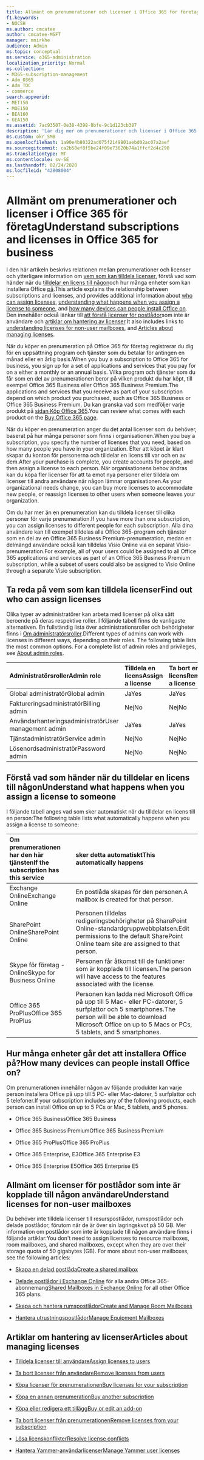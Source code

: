 ```yaml
---
title: Allmänt om prenumerationer och licenser i Office 365 för företag
f1.keywords:
- NOCSH
ms.author: cmcatee
author: cmcatee-MSFT
manager: mnirkhe
audience: Admin
ms.topic: conceptual
ms.service: o365-administration
localization_priority: Normal
ms.collection:
- M365-subscription-management
- Adm_O365
- Adm_TOC
- commerce
search.appverid:
- MET150
- MOE150
- BEA160
- GEA150
ms.assetid: 7ac93507-0e38-4398-8bfe-9c1d123cb387
description: 'Lär dig mer om prenumerationer och licenser i Office 365 för företag och vet vem som kan tilldela licenser och vad som händer när du tilldelar en licens till någon. '
ms.custom: okr_SMB
ms.openlocfilehash: 1a90e4b80322ad075f2149801aebd02ac07a2aef
ms.sourcegitcommit: ca2b58ef8f5be24f09e73620b74a1ffcf2d4c290
ms.translationtype: MT
ms.contentlocale: sv-SE
ms.lasthandoff: 02/24/2020
ms.locfileid: "42808004"
---
```

# <a name="understand-subscriptions-and-licenses-in-office-365-for-business"></a><span data-ttu-id="7112e-103">Allmänt om prenumerationer och licenser i Office 365 för företag</span><span class="sxs-lookup"><span data-stu-id="7112e-103">Understand subscriptions and licenses in Office 365 for business</span></span>

<span data-ttu-id="7112e-104">I den här artikeln beskrivs relationen mellan prenumerationer och licenser och ytterligare information om [vem som kan tilldela licenser](#find-out-who-can-assign-licenses), förstå vad som händer när du [tilldelar en licens till någon](#understand-what-happens-when-you-assign-a-license-to-someone)och hur många enheter som kan installera Office [på](#how-many-devices-can-people-install-office-on).</span><span class="sxs-lookup"><span data-stu-id="7112e-104">This article explains the relationship between subscriptions and licenses, and provides additional information about [who can assign licenses](#find-out-who-can-assign-licenses), [understanding what happens when you assign a license to someone](#understand-what-happens-when-you-assign-a-license-to-someone), and [how many devices can people install Office on](#how-many-devices-can-people-install-office-on).</span></span> <span data-ttu-id="7112e-105">Den innehåller också länkar till [att förstå licenser för postlådor](#understand-licenses-for-non-user-mailboxes)som inte är användare och [artiklar om hantering av licenser](#articles-about-managing-licenses).</span><span class="sxs-lookup"><span data-stu-id="7112e-105">It also includes links to [understanding licenses for non-user mailboxes](#understand-licenses-for-non-user-mailboxes), and [Articles about managing licenses](#articles-about-managing-licenses).</span></span>
  
<span data-ttu-id="7112e-106">När du köper en prenumeration på Office 365 för företag registrerar du dig för en uppsättning program och tjänster som du betalar för antingen en månad eller en årlig basis.</span><span class="sxs-lookup"><span data-stu-id="7112e-106">When you buy a subscription to Office 365 for business, you sign up for a set of applications and services that you pay for on a either a monthly or an annual basis.</span></span> <span data-ttu-id="7112e-107">Vilka program och tjänster som du får som en del av prenumerationen beror på vilken produkt du har köpt, till exempel Office 365 Business eller Office 365 Business Premium.</span><span class="sxs-lookup"><span data-stu-id="7112e-107">The applications and services that you receive as part of your subscription depend on which product you purchased, such as Office 365 Business or Office 365 Business Premium.</span></span> <span data-ttu-id="7112e-108">Du kan granska vad som medföljer varje produkt på [sidan Köp Office 365](https://products.office.com/compare-all-microsoft-office-products?&activetab=tab:primaryr1).</span><span class="sxs-lookup"><span data-stu-id="7112e-108">You can review what comes with each product on the [Buy Office 365 page](https://products.office.com/compare-all-microsoft-office-products?&activetab=tab:primaryr1).</span></span> 

<span data-ttu-id="7112e-109">När du köper en prenumeration anger du det antal licenser som du behöver, baserat på hur många personer som finns i organisationen.</span><span class="sxs-lookup"><span data-stu-id="7112e-109">When you buy a subscription, you specify the number of licenses that you need, based on how many people you have in your organization.</span></span> <span data-ttu-id="7112e-110">Efter att köpet är klart skapar du konton för personerna och tilldelar en licens till var och en av dem.</span><span class="sxs-lookup"><span data-stu-id="7112e-110">After your purchase is complete, you create accounts for people, and then assign a license to each person.</span></span> <span data-ttu-id="7112e-111">När organisationens behov ändras kan du köpa fler licenser för att ta emot nya personer eller tilldela om licenser till andra användare när någon lämnar organisationen.</span><span class="sxs-lookup"><span data-stu-id="7112e-111">As your organizational needs change, you can buy more licenses to accommodate new people, or reassign licenses to other users when someone leaves your organization.</span></span> 

<span data-ttu-id="7112e-112">Om du har mer än en prenumeration kan du tilldela licenser till olika personer för varje prenumeration.</span><span class="sxs-lookup"><span data-stu-id="7112e-112">If you have more than one subscription, you can assign licenses to different people for each subscription.</span></span> <span data-ttu-id="7112e-113">Alla dina användare kan till exempel tilldelas alla Office 365-program och tjänster som en del av en Office 365 Business Premium-prenumeration, medan en delmängd användare också kan tilldelas Visio Online via en separat Visio-prenumeration.</span><span class="sxs-lookup"><span data-stu-id="7112e-113">For example, all of your users could be assigned to all Office 365 applications and services as part of an Office 365 Business Premium subscription, while a subset of users could also be assigned to Visio Online through a separate Visio subscription.</span></span> 

  
## <a name="find-out-who-can-assign-licenses"></a><span data-ttu-id="7112e-114">Ta reda på vem som kan tilldela licenser</span><span class="sxs-lookup"><span data-stu-id="7112e-114">Find out who can assign licenses</span></span>

<span data-ttu-id="7112e-p105">Olika typer av administratörer kan arbeta med licenser på olika sätt beroende på deras respektive roller. I följande tabell finns de vanligaste alternativen. En fullständig lista över administrationsroller och behörigheter finns i [Om administratörsroller](../../admin/add-users/about-admin-roles.md).</span><span class="sxs-lookup"><span data-stu-id="7112e-p105">Different types of admins can work with licenses in different ways, depending on their roles. The following table lists the most common options. For a complete list of admin roles and privileges, see [About admin roles](../../admin/add-users/about-admin-roles.md).</span></span>
  
|<span data-ttu-id="7112e-118">**Administratörsroller**</span><span class="sxs-lookup"><span data-stu-id="7112e-118">**Admin role**</span></span>|<span data-ttu-id="7112e-119">**Tilldela en licens**</span><span class="sxs-lookup"><span data-stu-id="7112e-119">**Assign a license**</span></span>|<span data-ttu-id="7112e-120">**Ta bort en licens**</span><span class="sxs-lookup"><span data-stu-id="7112e-120">**Remove a license**</span></span>|<span data-ttu-id="7112e-121">**Köp flera licenser**</span><span class="sxs-lookup"><span data-stu-id="7112e-121">**Purchase more licenses**</span></span>|<span data-ttu-id="7112e-122">**Ta bort ett konto**</span><span class="sxs-lookup"><span data-stu-id="7112e-122">**Delete an account**</span></span>|
|:-----|:-----|:-----|:-----|:-----|
|<span data-ttu-id="7112e-123">Global administratör</span><span class="sxs-lookup"><span data-stu-id="7112e-123">Global admin</span></span>  <br/> |<span data-ttu-id="7112e-124">Ja</span><span class="sxs-lookup"><span data-stu-id="7112e-124">Yes</span></span>  <br/> |<span data-ttu-id="7112e-125">Ja</span><span class="sxs-lookup"><span data-stu-id="7112e-125">Yes</span></span>  <br/> |<span data-ttu-id="7112e-126">Ja</span><span class="sxs-lookup"><span data-stu-id="7112e-126">Yes</span></span>  <br/> |<span data-ttu-id="7112e-127">Ja</span><span class="sxs-lookup"><span data-stu-id="7112e-127">Yes</span></span>  <br/> |
|<span data-ttu-id="7112e-128">Faktureringsadministratör</span><span class="sxs-lookup"><span data-stu-id="7112e-128">Billing admin</span></span>  <br/> |<span data-ttu-id="7112e-129">Nej</span><span class="sxs-lookup"><span data-stu-id="7112e-129">No</span></span>  <br/> |<span data-ttu-id="7112e-130">Nej</span><span class="sxs-lookup"><span data-stu-id="7112e-130">No</span></span>  <br/> |<span data-ttu-id="7112e-131">Ja</span><span class="sxs-lookup"><span data-stu-id="7112e-131">Yes</span></span>  <br/> |<span data-ttu-id="7112e-132">Nej</span><span class="sxs-lookup"><span data-stu-id="7112e-132">No</span></span>  <br/> |
|<span data-ttu-id="7112e-133">Användarhanteringsadministratör</span><span class="sxs-lookup"><span data-stu-id="7112e-133">User management admin</span></span>  <br/> |<span data-ttu-id="7112e-134">Ja</span><span class="sxs-lookup"><span data-stu-id="7112e-134">Yes</span></span>  <br/> |<span data-ttu-id="7112e-135">Ja</span><span class="sxs-lookup"><span data-stu-id="7112e-135">Yes</span></span>  <br/> |<span data-ttu-id="7112e-136">Nej</span><span class="sxs-lookup"><span data-stu-id="7112e-136">No</span></span>  <br/> |<span data-ttu-id="7112e-137">Ja</span><span class="sxs-lookup"><span data-stu-id="7112e-137">Yes</span></span>  <br/> |
|<span data-ttu-id="7112e-138">Tjänstadministratör</span><span class="sxs-lookup"><span data-stu-id="7112e-138">Service admin</span></span>  <br/> |<span data-ttu-id="7112e-139">Nej</span><span class="sxs-lookup"><span data-stu-id="7112e-139">No</span></span>  <br/> |<span data-ttu-id="7112e-140">Nej</span><span class="sxs-lookup"><span data-stu-id="7112e-140">No</span></span>  <br/> |<span data-ttu-id="7112e-141">Nej</span><span class="sxs-lookup"><span data-stu-id="7112e-141">No</span></span>  <br/> |<span data-ttu-id="7112e-142">Nej</span><span class="sxs-lookup"><span data-stu-id="7112e-142">No</span></span>  <br/> |
|<span data-ttu-id="7112e-143">Lösenordsadministratör</span><span class="sxs-lookup"><span data-stu-id="7112e-143">Password admin</span></span>  <br/> |<span data-ttu-id="7112e-144">Nej</span><span class="sxs-lookup"><span data-stu-id="7112e-144">No</span></span>  <br/> |<span data-ttu-id="7112e-145">Nej</span><span class="sxs-lookup"><span data-stu-id="7112e-145">No</span></span>  <br/> |<span data-ttu-id="7112e-146">Nej</span><span class="sxs-lookup"><span data-stu-id="7112e-146">No</span></span>  <br/> |<span data-ttu-id="7112e-147">Nej</span><span class="sxs-lookup"><span data-stu-id="7112e-147">No</span></span>  <br/> |
   
## <a name="understand-what-happens-when-you-assign-a-license-to-someone"></a><span data-ttu-id="7112e-148">Förstå vad som händer när du tilldelar en licens till någon</span><span class="sxs-lookup"><span data-stu-id="7112e-148">Understand what happens when you assign a license to someone</span></span>

<span data-ttu-id="7112e-149">I följande tabell anges vad som sker automatiskt när du tilldelar en licens till en person:</span><span class="sxs-lookup"><span data-stu-id="7112e-149">The following table lists what automatically happens when you assign a license to someone:</span></span>
  
|<span data-ttu-id="7112e-150">**Om prenumerationen har den här tjänsten**</span><span class="sxs-lookup"><span data-stu-id="7112e-150">**If the subscription has this service**</span></span>|<span data-ttu-id="7112e-151">**sker detta automatiskt**</span><span class="sxs-lookup"><span data-stu-id="7112e-151">**This automatically happens**</span></span>|
|:-----|:-----|
|<span data-ttu-id="7112e-152">Exchange Online</span><span class="sxs-lookup"><span data-stu-id="7112e-152">Exchange Online</span></span>  <br/> |<span data-ttu-id="7112e-153">En postlåda skapas för den personen.</span><span class="sxs-lookup"><span data-stu-id="7112e-153">A mailbox is created for that person.</span></span>  <br/> |
|<span data-ttu-id="7112e-154">SharePoint Online</span><span class="sxs-lookup"><span data-stu-id="7112e-154">SharePoint Online</span></span>  <br/> |<span data-ttu-id="7112e-155">Personen tilldelas redigeringsbehörigheter på SharePoint Online-standardgruppwebbplatsen.</span><span class="sxs-lookup"><span data-stu-id="7112e-155">Edit permissions to the default SharePoint Online team site are assigned to that person.</span></span>  <br/> |
|<span data-ttu-id="7112e-156">Skype för företag - Online</span><span class="sxs-lookup"><span data-stu-id="7112e-156">Skype for Business Online</span></span>  <br/> |<span data-ttu-id="7112e-157">Personen får åtkomst till de funktioner som är kopplade till licensen.</span><span class="sxs-lookup"><span data-stu-id="7112e-157">The person will have access to the features associated with the license.</span></span>  <br/> |
|<span data-ttu-id="7112e-158">Office 365 ProPlus</span><span class="sxs-lookup"><span data-stu-id="7112e-158">Office 365 ProPlus</span></span>  <br/> |<span data-ttu-id="7112e-159">Personen kan ladda ned Microsoft Office på upp till 5 Mac- eller PC-datorer, 5 surfplattor och 5 smartphones.</span><span class="sxs-lookup"><span data-stu-id="7112e-159">The person will be able to download Microsoft Office on up to 5 Macs or PCs, 5 tablets, and 5 smartphones.</span></span>  <br/> |
   
## <a name="how-many-devices-can-people-install-office-on"></a><span data-ttu-id="7112e-160">Hur många enheter går det att installera Office på?</span><span class="sxs-lookup"><span data-stu-id="7112e-160">How many devices can people install Office on?</span></span>

<span data-ttu-id="7112e-161">Om prenumerationen innehåller någon av följande produkter kan varje person installera Office på upp till 5 PC- eller Mac-datorer, 5 surfplattor och 5 telefoner.</span><span class="sxs-lookup"><span data-stu-id="7112e-161">If your subscription includes any of the following products, each person can install Office on up to 5 PCs or Mac, 5 tablets, and 5 phones.</span></span>
  
- <span data-ttu-id="7112e-162">Office 365 Business</span><span class="sxs-lookup"><span data-stu-id="7112e-162">Office 365 Business</span></span>
    
- <span data-ttu-id="7112e-163">Office 365 Business Premium</span><span class="sxs-lookup"><span data-stu-id="7112e-163">Office 365 Business Premium</span></span>
    
- <span data-ttu-id="7112e-164">Office 365 ProPlus</span><span class="sxs-lookup"><span data-stu-id="7112e-164">Office 365 ProPlus</span></span>
    
- <span data-ttu-id="7112e-165">Office 365 Enterprise, E3</span><span class="sxs-lookup"><span data-stu-id="7112e-165">Office 365 Enterprise E3</span></span>
    
- <span data-ttu-id="7112e-166">Office 365 Enterprise E5</span><span class="sxs-lookup"><span data-stu-id="7112e-166">Office 365 Enterprise E5</span></span>
    
## <a name="understand-licenses-for-non-user-mailboxes"></a><span data-ttu-id="7112e-167">Allmänt om licenser för postlådor som inte är kopplade till någon användare</span><span class="sxs-lookup"><span data-stu-id="7112e-167">Understand licenses for non-user mailboxes</span></span>

<span data-ttu-id="7112e-p106">Du behöver inte tilldela licenser till resurspostlådor, rumspostlådor och delade postlådor, förutom när de är över sin lagringskvot på 50 GB. Mer information om postlådor som inte är kopplade till någon användare finns i följande artiklar:</span><span class="sxs-lookup"><span data-stu-id="7112e-p106">You don't need to assign licenses to resource mailboxes, room mailboxes, and shared mailboxes, except when they are over their storage quota of 50 gigabytes (GB). For more about non-user mailboxes, see the following articles:</span></span>
  
- [<span data-ttu-id="7112e-170">Skapa en delad postlåda</span><span class="sxs-lookup"><span data-stu-id="7112e-170">Create a shared mailbox</span></span>](../../admin/email/create-a-shared-mailbox.md)
    
- <span data-ttu-id="7112e-171">[Delade postlådor i Exchange Online](https://go.microsoft.com/fwlink/p/?linkid=847433) för alla andra Office 365-abonnemang</span><span class="sxs-lookup"><span data-stu-id="7112e-171">[Shared Mailboxes in Exchange Online](https://go.microsoft.com/fwlink/p/?linkid=847433) for all other Office 365 plans.</span></span> 
    
- [<span data-ttu-id="7112e-172">Skapa och hantera rumspostlådor</span><span class="sxs-lookup"><span data-stu-id="7112e-172">Create and Manage Room Mailboxes</span></span>](https://go.microsoft.com/fwlink/p/?linkid=847434)
    
- [<span data-ttu-id="7112e-173">Hantera utrustningspostlådor</span><span class="sxs-lookup"><span data-stu-id="7112e-173">Manage Equipment Mailboxes</span></span>](https://go.microsoft.com/fwlink/p/?linkid=847435)
    
## <a name="articles-about-managing-licenses"></a><span data-ttu-id="7112e-174">Artiklar om hantering av licenser</span><span class="sxs-lookup"><span data-stu-id="7112e-174">Articles about managing licenses</span></span>

- [<span data-ttu-id="7112e-175">Tilldela licenser till användare</span><span class="sxs-lookup"><span data-stu-id="7112e-175">Assign licenses to users</span></span>](../../admin/manage/assign-licenses-to-users.md)
    
- [<span data-ttu-id="7112e-176">Ta bort licenser från användare</span><span class="sxs-lookup"><span data-stu-id="7112e-176">Remove licenses from users</span></span>](../../admin/manage/remove-licenses-from-users.md)
    
- [<span data-ttu-id="7112e-177">Köpa licenser för prenumerationen</span><span class="sxs-lookup"><span data-stu-id="7112e-177">Buy licenses for your subscription</span></span>](buy-licenses.md)
    
- [<span data-ttu-id="7112e-178">Köpa en annan prenumeration</span><span class="sxs-lookup"><span data-stu-id="7112e-178">Buy another subscription</span></span>](../buy-another-subscription.md)
    
- [<span data-ttu-id="7112e-179">Köpa eller redigera ett tillägg</span><span class="sxs-lookup"><span data-stu-id="7112e-179">Buy or edit an add-on</span></span>](../buy-or-edit-an-add-on.md)
    
- [<span data-ttu-id="7112e-180">Ta bort licenser från prenumerationen</span><span class="sxs-lookup"><span data-stu-id="7112e-180">Remove licenses from your subscription</span></span>](remove-licenses-from-subscription.md)
    
- [<span data-ttu-id="7112e-181">Lösa licenskonflikter</span><span class="sxs-lookup"><span data-stu-id="7112e-181">Resolve license conflicts</span></span>](../../admin/manage/resolve-license-conflicts.md)
    
- [<span data-ttu-id="7112e-182">Hantera Yammer-användarlicenser</span><span class="sxs-lookup"><span data-stu-id="7112e-182">Manage Yammer user licenses</span></span>](https://docs.microsoft.com/yammer/manage-yammer-users/manage-yammer-licenses-in-office-365)
